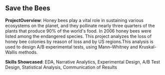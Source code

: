 ## Save the Bees

<b>ProjectOverview</b>: Honey bees play a vital role in sustaining various ecosystems on the planet, and they pollinate nearly three quarters of the plants that produce 90% of the world's food. In 2006 honey bees were listed among the endangered species. This project analyzes the loss of honey bee colonies by reason of loss and by US regions.This analysis is used to design A/B experimental tests, using Mann–Whitney and Kruskal-Wallis methods.

<b>Skills Showcased</b>: EDA, Narrative Analytics, Experimental Design, A/B Test Design, Statistical Analysis, Communication of Results
